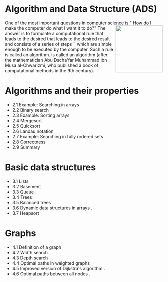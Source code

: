 

# Algorithm and Data Structure (ADS)
One of the most important questions in computer science is "<img  align="right" width ="150" height ="150" src = "https://cloud.githubusercontent.com/assets/532272/21507867/3376e9fe-cc4a-11e6-9350-7ec4f680da36.gif" >
How do I make the computer do what I want it to do?" The answer is to formulate a computational rule that leads to the desired
that leads to the desired result and consists of a series of steps ¨
which are simple enough to be executed by the computer. Such a rule is called an algorithm.
is called an algorithm (after the mathematician Abu Dscha'far
Muhammad ibn Musa al-Chwarizmi, who published a book of computational methods in the 9th century).

# Algorithms and their properties 
  + 2.1 Example: Searching in arrays 
  + 2.2 Binary search
  + 2.3 Example: Sorting arrays
  + 2.4 Mergesort 
  + 2.5 Quicksort
  + 2.6 Landau notation 
  + 2.7 Example: Searching in fully ordered sets
  + 2.8 Correctness 
  + 2.9 Summary 
#  Basic data structures 
  + 3.1 Lists
  + 3.2 Basement
  + 3.3 Queue
  + 3.4 Trees 
  + 3.5 Balanced trees 
  + 3.6 Dynamic data structures in arrays .
  + 3.7 Heapsort
  
# Graphs
  + 4.1 Definition of a graph
  + 4.2 Width search
  + 4.3 Depth search
  + 4.4 Optimal paths in weighted graphs
  + 4.5 Improved version of Dijkstra's algorithm .
  + 4.6 Optimal paths between all nodes .



